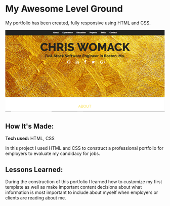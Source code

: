 # My Awesome Level Ground
My portfolio has been created, fully responsive using HTML and CSS.

![alt tag](portfoliopic.PNG)

## How It's Made:

**Tech used:** HTML, CSS

In this project I used HTML and CSS to construct a professional portfolio for employers to evaluate my candidacy for jobs.


## Lessons Learned:

During the construction of this portfolio I learned how to customize my first template as well as make important content decisions about what information is most important to include about myself when employers or clients are reading about me.

